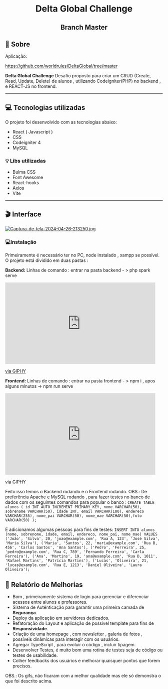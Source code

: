 <h1  align="center">Delta Global Challenge</h1>
<h2  align="center">Branch Master</h2>

  

## 📃 Sobre

Aplicação: <br>

https://github.com/worldrules/DeltaGlobal/tree/master <br>

  

**Delta Global Challenge** 
Desafio proposto para criar um CRUD (Create, Read, Update, Delete) de alunos , utilizando Codeigniter(PHP) no backend , e REACT-JS no frontend.



  

---

  

## 💻 Tecnologias utilizadas

O projeto foi desenvolvido com as tecnologias abaixo: <br>


* React ( Javascript )
* CSS
* Codeigniter 4
* MySQL


### 💡 Libs utilizadas
* Bulma CSS
* Font Awesome
* React-hooks
* Axios
* Vite
  
 

---

  

## 🎬 Interface

[![Captura-de-tela-2024-04-26-213250.jpg](https://i.postimg.cc/zfNmxNYP/Captura-de-tela-2024-04-26-213250.jpg)](https://postimg.cc/Mn9rGhTy)


### 💻Instalação
Primeiramente é necessário ter no PC, node instalado , xampp se possível.
O projeto está dividido em duas pastas :

**Backend:**
Linhas de comando : entrar na pasta backend - > php spark serve

<iframe src="https://giphy.com/embed/0juzz91OmCypdRUlSy" width="480" height="260" frameBorder="0" class="giphy-embed" allowFullScreen></iframe><p><a href="https://giphy.com/gifs/0juzz91OmCypdRUlSy">via GIPHY</a></p>

**Frontend:** 
Linhas de comando : entrar na pasta frontend - > npm i , apos alguns minutos -> npm run serve
<iframe src="https://giphy.com/embed/ZfJStbZRuHubxJpZBI" width="480" height="260" frameBorder="0" class="giphy-embed" allowFullScreen></iframe><p><a href="https://giphy.com/gifs/ZfJStbZRuHubxJpZBI">via GIPHY</a></p>

Feito isso temos o Backend rodando e o Frontend rodando.
OBS.: De preferência Apache e MySQL rodando , para fazer testes no banco de dados com os seguintes comandos para popular o banco : `CREATE TABLE alunos ( id INT AUTO_INCREMENT PRIMARY KEY, nome VARCHAR(50), sobrenome VARCHAR(50), idade INT, email VARCHAR(100), endereco VARCHAR(255), nome_pai VARCHAR(50), nome_mae VARCHAR(50),foto VARCHAR(50) );`

E adicionamos algumas pessoas para fins de testes: `INSERT INTO alunos (nome, sobrenome, idade, email, endereco, nome_pai, nome_mae)
VALUES
    ('João', 'Silva', 20, 'joao@example.com', 'Rua A, 123', 'José Silva', 'Maria Silva'),
    ('Maria', 'Santos', 22, 'maria@example.com', 'Rua B, 456', 'Carlos Santos', 'Ana Santos'),
    ('Pedro', 'Ferreira', 25, 'pedro@example.com', 'Rua C, 789', 'Fernando Ferreira', 'Carla Ferreira'),
    ('Ana', 'Martins', 19, 'ana@example.com', 'Rua D, 1011', 'Rafael Martins', 'Patrícia Martins'),
    ('Lucas', 'Oliveira', 21, 'lucas@example.com', 'Rua E, 1213', 'Daniel Oliveira', 'Laura Oliveira');
`
## 📜 Relatório de Melhorias
* Bom , primeiramente sistema de login para gerenciar e diferenciar acessos entre alunos e professores. 
 * Sistema de Autênticação para garantir uma primeira camada de **Segurança**. 
 * Deploy da aplicação em servidores dedicados.
 * Refatoração do Layout e aplicação de possivel template para fins de **Responsividade**.
 * Criação de uma homepage , com newsletter , galeria de fotos , possíveis dinâmicas para interagir com os usuários.
 * Agregar TypeScript , para evoluir o código , incluir tipagem.
 * Desenvolver Testes, é muito bom uma rotina de testes seja de código ou testes de usabilidade.
 * Colher feedbacks dos usuários e melhorar quaisquer pontos que forem precisos.
   
OBS.: Os gifs, não ficaram com a melhor qualidade mas ele só demonstra o que foi descrito acima.
